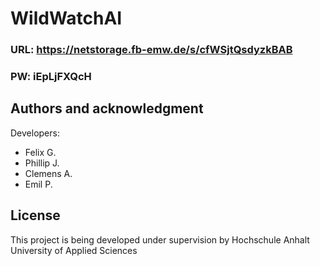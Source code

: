 # WildWatchAI

### URL: https://netstorage.fb-emw.de/s/cfWSjtQsdyzkBAB
### PW: iEpLjFXQcH

## Authors and acknowledgment
Developers:
- Felix G.
- Phillip J.
- Clemens A.
- Emil P.

## License
This project is being developed under supervision by Hochschule Anhalt University of Applied Sciences

